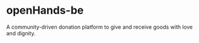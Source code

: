 # openHands-be
A community-driven donation platform to give and receive goods with love and dignity.

